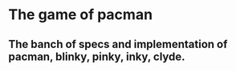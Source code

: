 The game of pacman
======

## The banch of specs and implementation of pacman, blinky, pinky, inky, clyde.
